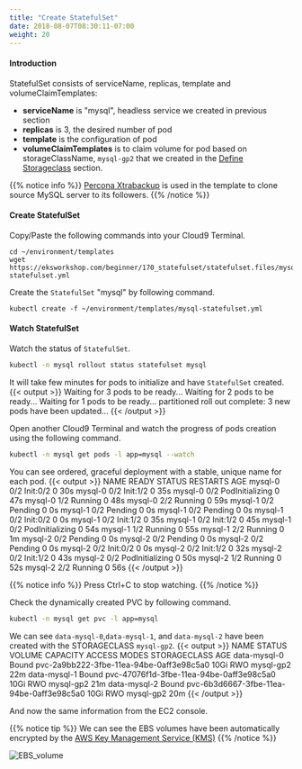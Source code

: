 ```yaml
---
title: "Create StatefulSet"
date: 2018-08-07T08:30:11-07:00
weight: 20
---
```

#### Introduction
StatefulSet consists of serviceName, replicas, template and volumeClaimTemplates:
* **serviceName** is "mysql", headless service we created in previous section
* **replicas** is 3, the desired number of pod
* **template** is the configuration of pod
* **volumeClaimTemplates** is to claim volume for pod based on storageClassName, `mysql-gp2` that we created in the [Define Storageclass](/beginner/170_statefulset/storageclass/) section.

{{% notice info %}}
[Percona Xtrabackup](https://www.percona.com/software/mysql-database/percona-xtrabackup) is used in the template to clone source MySQL server to its followers.
{{% /notice %}}

#### Create StatefulSet
Copy/Paste the following commands into your Cloud9 Terminal.
```
cd ~/environment/templates
wget https://eksworkshop.com/beginner/170_statefulset/statefulset.files/mysql-statefulset.yml
```
Create the `StatefulSet` "mysql" by following command.
```
kubectl create -f ~/environment/templates/mysql-statefulset.yml
```
#### Watch StatefulSet
Watch the status of `StatefulSet`.
```sh
kubectl -n mysql rollout status statefulset mysql
```

It will take few minutes for pods to initialize and have `StatefulSet` created.
{{< output >}}
Waiting for 3 pods to be ready...
Waiting for 2 pods to be ready...
Waiting for 1 pods to be ready...
partitioned roll out complete: 3 new pods have been updated...
{{< /output >}}

Open another Cloud9 Terminal and watch the progress of pods creation using the following command. 
```sh
kubectl -n mysql get pods -l app=mysql --watch
```

You can see ordered, graceful deployment with a stable, unique name for each pod.
{{< output >}}
NAME      READY     STATUS     RESTARTS   AGE
mysql-0   0/2       Init:0/2   0          30s
mysql-0   0/2       Init:1/2   0         35s
mysql-0   0/2       PodInitializing   0         47s
mysql-0   1/2       Running   0         48s
mysql-0   2/2       Running   0         59s
mysql-1   0/2       Pending   0         0s
mysql-1   0/2       Pending   0         0s
mysql-1   0/2       Pending   0         0s
mysql-1   0/2       Init:0/2   0         0s
mysql-1   0/2       Init:1/2   0         35s
mysql-1   0/2       Init:1/2   0         45s
mysql-1   0/2       PodInitializing   0         54s
mysql-1   1/2       Running   0         55s
mysql-1   2/2       Running   0         1m
mysql-2   0/2       Pending   0         0s
mysql-2   0/2       Pending   0         0s
mysql-2   0/2       Pending   0         0s
mysql-2   0/2       Init:0/2   0         0s
mysql-2   0/2       Init:1/2   0         32s
mysql-2   0/2       Init:1/2   0         43s
mysql-2   0/2       PodInitializing   0         50s
mysql-2   1/2       Running   0         52s
mysql-2   2/2       Running   0         56s
{{< /output >}}

{{% notice info %}}
Press Ctrl+C to stop watching.
{{% /notice %}}


Check the dynamically created PVC by following command.
```sh
kubectl -n mysql get pvc -l app=mysql
```

We can see `data-mysql-0`,`data-mysql-1`, and `data-mysql-2` have been created with the STORAGECLASS `mysql-gp2`.
{{< output >}}
NAME           STATUS   VOLUME                                     CAPACITY   ACCESS MODES   STORAGECLASS   AGE
data-mysql-0   Bound    pvc-2a9bb222-3fbe-11ea-94be-0aff3e98c5a0   10Gi       RWO            mysql-gp2      22m
data-mysql-1   Bound    pvc-47076f1d-3fbe-11ea-94be-0aff3e98c5a0   10Gi       RWO            mysql-gp2      21m
data-mysql-2   Bound    pvc-6b3d6667-3fbe-11ea-94be-0aff3e98c5a0   10Gi       RWO            mysql-gp2      20m
{{< /output >}}

And now the same information from the EC2 console.

{{% notice tip %}}
We can see the EBS volumes have been automatically encrypted by the [AWS Key Management Service (KMS)](https://aws.amazon.com/kms/)
{{% /notice %}}

![EBS_volume](/images/statefulset/ebs_volume.png)
